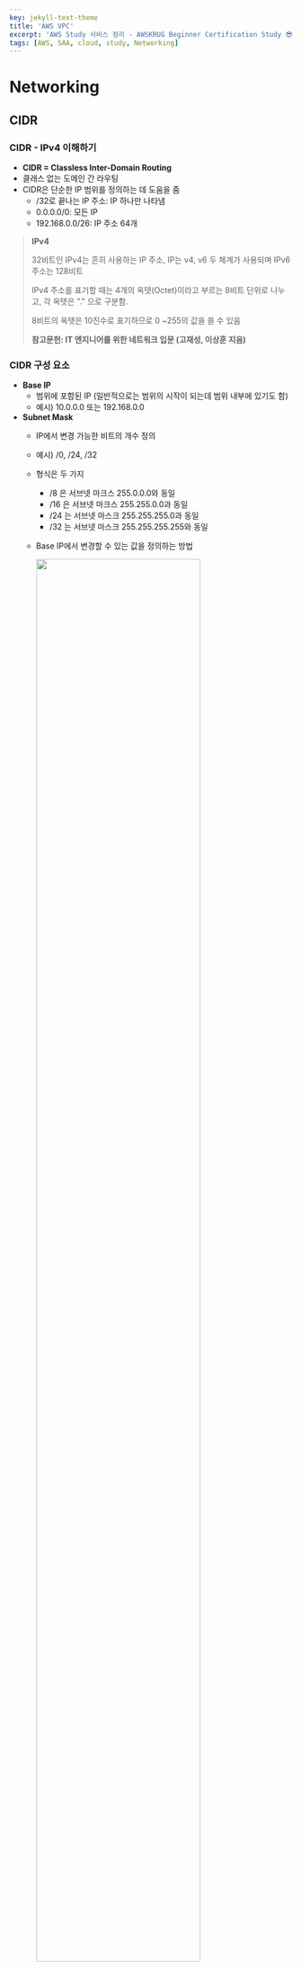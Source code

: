 ```yaml
---
key: jekyll-text-theme
title: 'AWS VPC'
excerpt: 'AWS Study 서비스 정리 - AWSKRUG Beginner Certification Study 😎'
tags: [AWS, SAA, cloud, study, Networking] 
---
```




# Networking

## CIDR 

### CIDR - IPv4  이해하기

* **CIDR = Classless Inter-Domain Routing**
* 클래스 없는 도메인 간 라우팅
* CIDR은 단순한 IP 범위를 정의하는 데 도움을 줌
  * /32로 끝나는 IP 주소: IP 하나만 나타냄
  * 0.0.0.0/0: 모든 IP
  * 192.168.0.0/26: IP 주소 64개

> **IPv4**
>
> 32비트인 IPv4는 흔히 사용하는 IP 주소, IP는 v4, v6 두 체계가 사용되며 IPv6 주소는 128비트
>
> IPv4  주소를 표기할 때는 4개의 옥텟(Octet)이라고 부르는 8비트 단위로 나누고, 각 옥텟은 "." 으로 구분함.
>
> 8비트의 옥텟은 10진수로 표기하므로 0 ~255의 값을 쓸 수 있음
>
> **참고문헌: IT 엔지니어를 위한 네트워크 입문 (고재성, 이상훈 지음)**



### CIDR 구성 요소

* **Base IP**
  * 범위에 포함된 IP (일반적으로는 범위의 시작이 되는데 범위 내부에 있기도 함)
  * 예시) 10.0.0.0 또는 192.168.0.0
* **Subnet Mask**
  *  IP에서 변경 가능한 비트의 개수 정의
  * 예시) /0, /24, /32
  * 형식은 두 가지
    * /8 은 서브넷 마크스 255.0.0.0와 동일
    * /16 은 서브넷 마크스 255.255.0.0과 동일
    * /24 는 서브넷 마스크 255.255.255.0과 동일
    * /32 는  서브넷 마스크 255.255.255.255와 동일

  * Base IP에서 변경할 수 있는 값을 정의하는 방법

     <img src = "https://user-images.githubusercontent.com/113915835/229335049-fbf21bd0-bbf3-4985-8f72-bbd703f09bc9.png" width="80%">

> **:fire:알아두면 유용한 링크**
>
> [https://www.ipaddressguide.com/cidr](https://www.ipaddressguide.com/cidr)



### 공용 IP vs 사설 IP

* IANA (Internet Assigned Numbers Authority) 에서 구축한 특정 IPv4 블록은 사설 LAN 네트워크 다시 말해 로컬 네트워크나 공용 인터넷 주소
* 사설 IP는 특정 값만 허용
  * 10.0.0.0/8 일 때 범위 (대형 네트워크에서 많이 씀)
    * 10.0.0.0 - 10.255.255.255 
  * 172.16.0.0/12 일 때 범위 (AWS 계정을 생성할 때 AWS에서 제공하는 기본 VPC는 해당 네트워킹 공간에 포함)
    * 172.16.0.0 - 172.31.255.255 
  * 192.168.0.0/16 일 때 범위 (홈 네트워크, 장치를 연결할 때 인터넷 라우터가 있을 경우 흔히 사용)
    * 192.168.0.0 - 192.168.255.255

      

## AWS VPC 소개

* **VPC = Virtual Private Cloud**
* 격리형 클라우드 리소스

## AWS VPC 특징

* 새로운 AWS 계정은 모두 기본 VPC가 있고 바로 사용 가능
* 새로운 EC2 인스턴스는 서브셋을 지정하지 않으면 기본 VPC에서 실행됨
* 기본 VPC는 처음부터 인터넷에 연결돼 있어서 인스턴스가 인터넷에 액세스하고 또 내부의 EC2 인스턴스는 공용 IPv4 주소를 얻음 (EC2 인스턴스를 생성하지마자 연결할 수 있는 이유)
* EC2 인스턴스를 위한 공용 및 사설 IPv4 DNS 이름 얻음

## VPC Diagram

<img src = "https://user-images.githubusercontent.com/113915835/229334403-4c6d752a-3271-4a86-8a29-f3c9e6c7b5ef.png" width ="80%">

## Subnet

### Adding Subnet

<img src ="https://user-images.githubusercontent.com/113915835/229363855-e5e26d75-db9b-4718-b088-e9dad1443c80.png" width = "80%">

### Subnet 이란?

* VPC 내부에 있는 IPv4 주소의 부분 범위
* 이 범위 내에서 AWS가 IP 주소 다섯 개를 예약함
  * IP 주소 처음 네 개, 마지막 한 개를 서브넷 마다 예약
  * 예시) CIDR 블록 10.0.0.0/24
    * 10.0.0.0: Network Address
    * 10.0.0.1: VPC 라우터 용
    * 10.0.0.2: Amazon 제공 DNS에 매핑
    * 10.0.0.3: 당장 사용하지 않지만 나중에 필요할 수 있으니 예약
    * 10.0.0.255: 네트워크 브로드캐스트 주소, AWS는 VPC에서 브로드캐스트를 지원하지 않기 때문에 예약은 되지만 사용은 안됨
* **EC2 인스턴스 서브넷에서 IP 주소 29개가 필요할 때 /27 서브넷은 사용 못 함.**:star:
  * /27 IP 주소는 32개인데 예약된 주소 5개 제외하면 27개만 남기 때문 -> 서브넷 크기는 /26 이어야 함 (/26은 서브넷에 IP 주소 64개를 제공. 예약된 주소 5개를 제외하고도 59개가 되기 때문에 필요한 29개보다 훨씬 많음)

## Internet Gateway (IGW)

### Adding IGW

<img src = "https://user-images.githubusercontent.com/113915835/229364608-7bebfff0-230c-43a5-bbb8-985d4c446d44.png" width = "80%">

### Internet Gateway 소개

* IGW는 VPC 리소스를 인터넷에 연결하도록 허용하는 EC2 인스턴스나 Lambda 함수 등임
* 수평으로 확장되고 가용성과 중복성이 높음 (좋은 관리형 리소스)
* VPC와는 별개로 생성해야 하고, VPC는 IGW 하나에만 연결됨 / IGW 자체는 인터넷 액세스를 허용하지 않음
* VPC에 IGW를 만드는 것만으로는 서브넷에 인터넷 액세스를 제공할 수 없음!  -> 아래와 같이(Editing Route Table Diagram) 라우팅 테이블(Routing Table)을 수정해서 EC2 인스턴스를 라우터에 연결하고 IGW에 연결해야 함

### Editing Route Table

<img src = "https://user-images.githubusercontent.com/113915835/229364856-721e80aa-3eed-440e-a1ce-1908cfdeb364.png" width = "80%">

* 공용 서브넷에 공용 EC2 인스턴스를 만들고 라우팅 테이블을 수정해서 EC2 인스턴스를 라우터에 연결하고 IGW에 연결 -> IGW가 인터넷과 연결될 수 있음



## Bastion Hosts

### Bastion Hosts 특징

* Bastion Hosts를 통해 Private EC2 인스턴스에 SSH로 액세스할 수 있음, 이 때 Bastion Hosts는 반드시 퍼블릭 서브넷에 있어야 함
* Bastion Hosts를 사용하려면 보안 그룹이 반드시 인터넷 액세스를 허용해야 함
* Private 서브넷의 EC2 인스턴스 보안 그룹에서는 반드시 SSH 액세스를 허용해야 함
  * 22 port 가 Bastion Hosts의 Private IP가 되거나 보안 그룹이 되는 셈 (EC2 인스턴스가 Bastion Hosts를 이용하여 연결되기 때문)

<img src = "https://user-images.githubusercontent.com/113915835/229365598-f1c4d895-cb99-4285-84d2-058eb6fac1d9.png" width ="40%">

## NAT Instance (Outdated)

## NAT Instance 소개

* **NAT = Network Address Translation**
* NAT  인스턴스는 사설 서브넷 EC2 인스턴스가 인터넷에 연결되도록 허용



### NAT Instance 특징

<img src ="https://user-images.githubusercontent.com/113915835/229548123-99db5f71-3a51-464f-ad51-cbb46b30573c.png" width = "40%">

* NAT Instance는 공용 서브넷에서 실행되어야 하고, 공용 및 사설 서브넷을 연결해야 함
* **비활성화 해야하는 설정**:  **소스/목적지 확인**
* NAT 인스턴스에는 고정된 탄력적 IP (EIP)가 연결되어야 함
* 라우팅 테이블을 수정하여 사설 서브넷과 공용 서브넷의 두 서브넷에 있는 EC2 인스턴스로부터 NAT 인스턴스로 트래픽을 전송하도록 함
* NAT 인스턴스는 가용성이 높지 않고 초기화 설정으로 복원할 수 없어서 여러 가용 영역 (AZ)에 ASG (Auto Scaling Group)를 생성해야 하고 복원되는 사용자 데이터 스크립트가 필요하기에 꽤 복잡함.
  * 작은 인스턴스는 큰 인스턴스에 비교해서 대역폭이 더 작음
* 보안 그룹과 규칙을 관리해야 함
  * Inbound: 사설 서브넷의 HTTP/HTTPS 트래픽을 허용, 홈 네트워크의 SSH도 허용
  * Outbound: 트래픽이 나가도록 함 (Allow HTTP/HTTPS traffic to the Internet)

### NAT Instance 작동 구조

<img src = "https://user-images.githubusercontent.com/113915835/229550951-1de1a6b2-a24b-457a-bda1-bf194ec71c0b.png" width = "80%">

* NAT 인스턴스의 작동방식

  * 공용 서브넷에 NAT 인스턴스를 생성하고, 생성한 NAT 인스턴스에 탄력적 IP (EIP)를 연결함
* 라우팅 테이블을 통해 사설 인스턴스가 NAT 인스턴스에서 인터넷 Gateway까지 통신하도록 함

## NAT Gateway

## NAT Gateway 특징

* AWS 관리형 NAT 인스턴스이며 높은 대역폭을 가지고 있음
* 가용성이 높으며 따로 관리할 필요가 없음
* 사용량 및 NAT Gateway의 대역폭에 따라 청구
* NAT Gateway는 특정 가용영역 (AZ)에서 생성되고 탄력적 IP (EIP)를 이어 받음
* EC2 인스턴스와 같은 서브넷에서 사용할 수 없음 -> 다른 서브넷에서 액세스할 때만 NAT Gateway가 도움이 됨
* NAT Gateway에는 Internet Gateway 필요
* 대역폭은 초당 5GB이며 자동으로  초당 45GB까지 확장할 수 있음
* 보안 그룹을 관리할 필요가 없음 (연결을 하기 위해서 어떤 포트를 활성화할지 생각할 필요가 없음)

### NAT Gateway 작동 구조

<img src = "https://user-images.githubusercontent.com/113915835/230417159-e8890f02-c728-4b0c-ad68-53fadbc0f170.png" width = "80%">

### NAT Gateway HA(High Availability)

<img src = "https://user-images.githubusercontent.com/113915835/230420189-e194db2b-f396-4934-b87f-853ac3d866ea.png" width = "60%">

* 기본 아이디어
  * NAT Gateway는 단일 가용영역 (AZ)에서 복원 가능하고 단일 AZ내에서만 중복되지만, AZ가 중지될 경우를 위해 다중 NAT Gateway를 여러 AZ에 두면 OK

## NAT Gateway  vs NAT Instance

:mag_right: 참고 사이트:  [NAT 게이트웨이 및 NAT 인스턴스 비교 - Amazon Virtual Private Cloud](https://docs.aws.amazon.com/ko_kr/vpc/latest/userguide/vpc-nat-comparison.html)

|                 | NAT Gateway                                                  | NAT Instance                                                 |
| --------------- | ------------------------------------------------------------ | ------------------------------------------------------------ |
| Availability    | - 특정 AZ에서 가용성이 높음<br/>- AZ 전체에서 고가용성을 필요로 하는 경우 다른 AZ에 더 만들어야 함 | 인스턴스 간 장애 조치 스크립트를 통해서 전체적인 관리를 해야 함 |
| Bandwidth       | NAT Gateway 마다 초당 최대 45GB                              | - 사용하는 EC2 인스턴스에 따라 다름<br/>- 고급 인스턴스 유형일 수록 더 많은 처리량을 가짐 |
| Maintenance     | 관리형 서비스                                                | 사용자가 관리해야 함 (OS 패치 등 소프트웨어가 필요)          |
| Cost            | 시간당 비용 + NAT Gateway의 데이터 전송량                    | 시간당 EC2 인스턴스가 청구 (EC2 인스턴스 유형과 크기에 따라 달라짐) + EC2 인스턴스를 통해 인터넷으로 나가는 네트워크 비용도 함께 청구 |
| Public IPv4     | O                                                            | O                                                            |
| Private IPv4    | O                                                            | O                                                            |
| Security Groups | X                                                            | O (보안 그룹을 설정하여 맞는 포트에 작동하게 해야 함)        |
| Bastion Host    | X (Bastion Host로 쓸 수 없음)                                | O (필요한 경우 Bastion Host로 쓸 수 있음)                    |

> Bandwidth:  대역폭 (컴퓨터 네트워크나 인터넷이 특정 시간 내에 보낼 수 있는 정보량. 흔히 초당 비트로 측정됨)



## NACL

### NACL 소개

* **NACL = Network Access Control List**



### Security Groups & NACL

<img src = "https://user-images.githubusercontent.com/113915835/231197561-424745d6-3afb-43d3-a60b-70309de514a5.png" width = "80%">



<br/>

> **REFERENCE**
>
> [https://www.udemy.com/](https://www.udemy.com/) (AWS Certified Solutions Architect Associate, Stephane Maarek)
>
> [https://docs.aws.amazon.com/?nc2=h_ql_doc_do](https://docs.aws.amazon.com/?nc2=h_ql_doc_do)